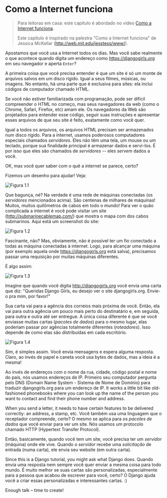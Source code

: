 # Como a Internet funciona

> Para leitoras em casa: este capítulo é abordado no vídeo [Como a Internet funciona](https://www.youtube.com/watch?v=oM9yAA09wdc).
> 
> Este capítulo é inspirado na palestra "Como a Internet funciona" de Jessica McKellar (http://web.mit.edu/jesstess/www/).

Apostamos que você usa a Internet todos os dias. Mas você sabe realmente o que acontece quando digita um endereço como https://djangogirls.org em seu navegador e aperta `Enter`?

A primeira coisa que você precisa entender é que um site é só um monte de arquivos salvos em um disco rígido. Igual a seus filmes, músicas, ou imagens. No entanto, há uma parte que é exclusiva para sites: ela inclui códigos de computador chamado HTML.

Se você não estiver familiarizada com programação, pode ser difícil compreender o HTML no começo, mas seus navegadores da web (como o Chrome, Safari, Firefox, etc) amam ele. Os navegadores da Web são projetados para entender esse código, seguir suas instruções e apresentar esses arquivos de que seu site é feito, exatamente como você quer.

Igual a todos os arquivos, os arquivos HTML precisam ser armazenados num disco rígido. Para a internet, usamos poderosos computadores especiais chamados *servidores*. Eles não têm uma tela, um mouse ou um teclado, porque sua finalidade principal é armazenar dados e servi-los. É por isso que eles são chamados de *servidores* -- eles *servem* dados a você.

OK, mas você quer saber com o quê a internet se parece, certo?

Fizemos um desenho para ajudar! Veja:

![Figura 1.1](images/internet_1.png)

Que bagunça, né? Na verdade é uma rede de máquinas conectadas (os *servidores* mencionados acima). São centenas de milhares de máquinas! Muitos, muitos quilômetros de cabos em todo o mundo! Para ver o quão complicada a internet é você pode visitar um site (http://submarinecablemap.com/) que mostra o mapa com dos cabos submarinos. Aqui está um screenshot do site:

![Figura 1.2](images/internet_3.png)

Fascinante, não? Mas, obviamente, não é possível ter um fio conectado a todas as máquina conectadas à internet. Logo, para alcançar uma máquina (por exemplo aquela onde https://djangogirls.org está salva), precisamos passar uma requisição por muitas máquinas diferentes.

É algo assim:

![Figura 1.3](images/internet_2.png)

Imagine que quando você digita http://djangogirls.org você envia uma carta que diz: "Queridas Django Girls, eu desejo ver o site djangogirls.org. Envie-o pra mim, por favor!"

Sua carta vai para a agência dos correios mais próxima de você. Então, ela vai para outra agência um pouco mais perto do destinatário e, em seguida, para outra e outra até ser entregue. A única coisa diferente é que se você enviasse muitas cartas (*pacotes de dados*) para o mesmo lugar, elas poderiam passar por agências totalmente diferentes (*roteadores*). Isso depende de como elas são distribuídas em cada escritório.

![Figura 1.4](images/internet_4.png)

Sim, é simples assim. Você envia mensagens e espera alguma resposta. Claro, ao invés de papel e caneta você usa bytes de dados, mas a ideia é a mesma!

Ao invés de endereços com o nome da rua, cidade, código postal e nome do país, nós usamos endereços de IP. Primeiro seu computador pergunta pelo DNS (Domain Name System - Sistema de Nome de Domínio) para traduzir djangogirls.org para um endereço de IP. It works a little bit like old-fashioned phonebooks where you can look up the name of the person you want to contact and find their phone number and address.

When you send a letter, it needs to have certain features to be delivered correctly: an address, a stamp, etc. Você também usa uma linguagem que o receptador compreende, certo? O mesmo se aplica para os *pacotes de dados* que você enviar para ver um site. Nós usamos um protocolo chamado HTTP (Hypertext Transfer Protocol).

Então, basicamente, quando você tem um site, você precisa ter um *servidor* (máquina) onde ele vive. Quando o *servidor* recebe uma *solicitação* de entrada (numa carta), ele envia seu website (em outra carta).

Since this is a Django tutorial, you might ask what Django does. Quando envia uma resposta nem sempre você quer enviar a mesma coisa para todo mundo. É muito melhor se suas cartas são personalizadas, especialmente para a pessoa que acabou de escrever para você, certo? O Django ajuda você a criar essas personalizadas e interessantes cartas. :)

Enough talk – time to create!